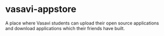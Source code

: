 # vasavi-appstore
A place where Vasavi students can upload their open source applications and download applications which their friends have built. 
